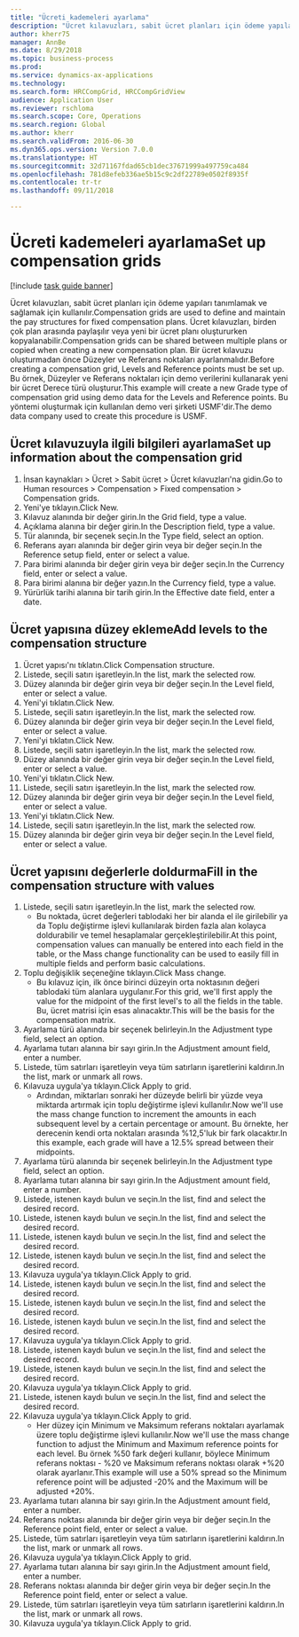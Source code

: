 ```yaml
--- 
title: "Ücreti kademeleri ayarlama"
description: "Ücret kılavuzları, sabit ücret planları için ödeme yapıları tanımlamak ve sağlamak için kullanılır."
author: kherr75
manager: AnnBe
ms.date: 8/29/2018
ms.topic: business-process
ms.prod: 
ms.service: dynamics-ax-applications
ms.technology: 
ms.search.form: HRCCompGrid, HRCCompGridView
audience: Application User
ms.reviewer: rschloma
ms.search.scope: Core, Operations
ms.search.region: Global
ms.author: kherr
ms.search.validFrom: 2016-06-30
ms.dyn365.ops.version: Version 7.0.0
ms.translationtype: HT
ms.sourcegitcommit: 32d71167fdad65cb1dec37671999a497759ca484
ms.openlocfilehash: 781d8efeb336ae5b15c9c2df22789e0502f8935f
ms.contentlocale: tr-tr
ms.lasthandoff: 09/11/2018

---
```

# <a name="set-up-compensation-grids"></a><span data-ttu-id="4bedd-103">Ücreti kademeleri ayarlama</span><span class="sxs-lookup"><span data-stu-id="4bedd-103">Set up compensation grids</span></span>

[!include [task guide banner](../../includes/task-guide-banner.md)]

<span data-ttu-id="4bedd-104">Ücret kılavuzları, sabit ücret planları için ödeme yapıları tanımlamak ve sağlamak için kullanılır.</span><span class="sxs-lookup"><span data-stu-id="4bedd-104">Compensation grids are used to define and maintain the pay structures for fixed compensation plans.</span></span> <span data-ttu-id="4bedd-105">Ücret kılavuzları, birden çok plan arasında paylaşılır veya yeni bir ücret planı oluştururken kopyalanabilir.</span><span class="sxs-lookup"><span data-stu-id="4bedd-105">Compensation grids can be shared between multiple plans or copied when creating a new compensation plan.</span></span>  <span data-ttu-id="4bedd-106">Bir ücret kılavuzu oluşturmadan önce Düzeyler ve Referans noktaları ayarlanmalıdır.</span><span class="sxs-lookup"><span data-stu-id="4bedd-106">Before creating a compensation grid, Levels and Reference points must be set up.</span></span> <span data-ttu-id="4bedd-107">Bu örnek, Düzeyler ve Referans noktaları için demo verilerini kullanarak yeni bir ücret Derece türü oluşturur.</span><span class="sxs-lookup"><span data-stu-id="4bedd-107">This example will create a new Grade type of compensation grid using demo data for the Levels and Reference points.</span></span> <span data-ttu-id="4bedd-108">Bu yöntemi oluşturmak için kullanılan demo veri şirketi USMF'dir.</span><span class="sxs-lookup"><span data-stu-id="4bedd-108">The demo data company used to create this procedure is USMF.</span></span>


## <a name="set-up-information-about-the-compensation-grid"></a><span data-ttu-id="4bedd-109">Ücret kılavuzuyla ilgili bilgileri ayarlama</span><span class="sxs-lookup"><span data-stu-id="4bedd-109">Set up information about the compensation grid</span></span>
1. <span data-ttu-id="4bedd-110">İnsan kaynakları > Ücret > Sabit ücret > Ücret kılavuzları'na gidin.</span><span class="sxs-lookup"><span data-stu-id="4bedd-110">Go to Human resources > Compensation > Fixed compensation > Compensation grids.</span></span>
2. <span data-ttu-id="4bedd-111">Yeni'ye tıklayın.</span><span class="sxs-lookup"><span data-stu-id="4bedd-111">Click New.</span></span>
3. <span data-ttu-id="4bedd-112">Kılavuz alanında bir değer girin.</span><span class="sxs-lookup"><span data-stu-id="4bedd-112">In the Grid field, type a value.</span></span>
4. <span data-ttu-id="4bedd-113">Açıklama alanına bir değer girin.</span><span class="sxs-lookup"><span data-stu-id="4bedd-113">In the Description field, type a value.</span></span>
5. <span data-ttu-id="4bedd-114">Tür alanında, bir seçenek seçin.</span><span class="sxs-lookup"><span data-stu-id="4bedd-114">In the Type field, select an option.</span></span>
6. <span data-ttu-id="4bedd-115">Referans ayarı alanında bir değer girin veya bir değer seçin.</span><span class="sxs-lookup"><span data-stu-id="4bedd-115">In the Reference setup field, enter or select a value.</span></span>
7. <span data-ttu-id="4bedd-116">Para birimi alanında bir değer girin veya bir değer seçin.</span><span class="sxs-lookup"><span data-stu-id="4bedd-116">In the Currency field, enter or select a value.</span></span>
8. <span data-ttu-id="4bedd-117">Para birimi alanına bir değer yazın.</span><span class="sxs-lookup"><span data-stu-id="4bedd-117">In the Currency field, type a value.</span></span>
9. <span data-ttu-id="4bedd-118">Yürürlük tarihi alanına bir tarih girin.</span><span class="sxs-lookup"><span data-stu-id="4bedd-118">In the Effective date field, enter a date.</span></span>

## <a name="add-levels-to-the-compensation-structure"></a><span data-ttu-id="4bedd-119">Ücret yapısına düzey ekleme</span><span class="sxs-lookup"><span data-stu-id="4bedd-119">Add levels to the compensation structure</span></span>
1. <span data-ttu-id="4bedd-120">Ücret yapısı'nı tıklatın.</span><span class="sxs-lookup"><span data-stu-id="4bedd-120">Click Compensation structure.</span></span>
2. <span data-ttu-id="4bedd-121">Listede, seçili satırı işaretleyin.</span><span class="sxs-lookup"><span data-stu-id="4bedd-121">In the list, mark the selected row.</span></span>
3. <span data-ttu-id="4bedd-122">Düzey alanında bir değer girin veya bir değer seçin.</span><span class="sxs-lookup"><span data-stu-id="4bedd-122">In the Level field, enter or select a value.</span></span>
4. <span data-ttu-id="4bedd-123">Yeni'yi tıklatın.</span><span class="sxs-lookup"><span data-stu-id="4bedd-123">Click New.</span></span>
5. <span data-ttu-id="4bedd-124">Listede, seçili satırı işaretleyin.</span><span class="sxs-lookup"><span data-stu-id="4bedd-124">In the list, mark the selected row.</span></span>
6. <span data-ttu-id="4bedd-125">Düzey alanında bir değer girin veya bir değer seçin.</span><span class="sxs-lookup"><span data-stu-id="4bedd-125">In the Level field, enter or select a value.</span></span>
7. <span data-ttu-id="4bedd-126">Yeni'yi tıklatın.</span><span class="sxs-lookup"><span data-stu-id="4bedd-126">Click New.</span></span>
8. <span data-ttu-id="4bedd-127">Listede, seçili satırı işaretleyin.</span><span class="sxs-lookup"><span data-stu-id="4bedd-127">In the list, mark the selected row.</span></span>
9. <span data-ttu-id="4bedd-128">Düzey alanında bir değer girin veya bir değer seçin.</span><span class="sxs-lookup"><span data-stu-id="4bedd-128">In the Level field, enter or select a value.</span></span>
10. <span data-ttu-id="4bedd-129">Yeni'yi tıklatın.</span><span class="sxs-lookup"><span data-stu-id="4bedd-129">Click New.</span></span>
11. <span data-ttu-id="4bedd-130">Listede, seçili satırı işaretleyin.</span><span class="sxs-lookup"><span data-stu-id="4bedd-130">In the list, mark the selected row.</span></span>
12. <span data-ttu-id="4bedd-131">Düzey alanında bir değer girin veya bir değer seçin.</span><span class="sxs-lookup"><span data-stu-id="4bedd-131">In the Level field, enter or select a value.</span></span>
13. <span data-ttu-id="4bedd-132">Yeni'yi tıklatın.</span><span class="sxs-lookup"><span data-stu-id="4bedd-132">Click New.</span></span>
14. <span data-ttu-id="4bedd-133">Listede, seçili satırı işaretleyin.</span><span class="sxs-lookup"><span data-stu-id="4bedd-133">In the list, mark the selected row.</span></span>
15. <span data-ttu-id="4bedd-134">Düzey alanında bir değer girin veya bir değer seçin.</span><span class="sxs-lookup"><span data-stu-id="4bedd-134">In the Level field, enter or select a value.</span></span>

## <a name="fill-in-the-compensation-structure-with-values"></a><span data-ttu-id="4bedd-135">Ücret yapısını değerlerle doldurma</span><span class="sxs-lookup"><span data-stu-id="4bedd-135">Fill in the compensation structure with values</span></span>
1. <span data-ttu-id="4bedd-136">Listede, seçili satırı işaretleyin.</span><span class="sxs-lookup"><span data-stu-id="4bedd-136">In the list, mark the selected row.</span></span>
    * <span data-ttu-id="4bedd-137">Bu noktada, ücret değerleri tablodaki her bir alanda el ile girilebilir ya da Toplu değiştirme işlevi kullanılarak birden fazla alan kolayca doldurabilir ve temel hesaplamalar gerçekleştirilebilir.</span><span class="sxs-lookup"><span data-stu-id="4bedd-137">At this point, compensation values can manually be entered into each field in the table, or the Mass change functionality can be used to easily fill in multiple fields and perform basic calculations.</span></span>  
2. <span data-ttu-id="4bedd-138">Toplu değişiklik seçeneğine tıklayın.</span><span class="sxs-lookup"><span data-stu-id="4bedd-138">Click Mass change.</span></span>
    * <span data-ttu-id="4bedd-139">Bu kılavuz için, ilk önce birinci düzeyin orta noktasının değeri tablodaki tüm alanlara uygulanır.</span><span class="sxs-lookup"><span data-stu-id="4bedd-139">For this grid, we'll first apply the value for the midpoint of the first level's to all the fields in the table.</span></span> <span data-ttu-id="4bedd-140">Bu, ücret matrisi için esas alınacaktır.</span><span class="sxs-lookup"><span data-stu-id="4bedd-140">This will be the basis for the compensation matrix.</span></span>  
3. <span data-ttu-id="4bedd-141">Ayarlama türü alanında bir seçenek belirleyin.</span><span class="sxs-lookup"><span data-stu-id="4bedd-141">In the Adjustment type field, select an option.</span></span>
4. <span data-ttu-id="4bedd-142">Ayarlama tutarı alanına bir sayı girin.</span><span class="sxs-lookup"><span data-stu-id="4bedd-142">In the Adjustment amount field, enter a number.</span></span>
5. <span data-ttu-id="4bedd-143">Listede, tüm satırları işaretleyin veya tüm satırların işaretlerini kaldırın.</span><span class="sxs-lookup"><span data-stu-id="4bedd-143">In the list, mark or unmark all rows.</span></span>
6. <span data-ttu-id="4bedd-144">Kılavuza uygula'ya tıklayın.</span><span class="sxs-lookup"><span data-stu-id="4bedd-144">Click Apply to grid.</span></span>
    * <span data-ttu-id="4bedd-145">Ardından, miktarları sonraki her düzeyde belirli bir yüzde veya miktarda artırmak için toplu değiştirme işlevi kullanılır.</span><span class="sxs-lookup"><span data-stu-id="4bedd-145">Now we'll use the mass change function to increment the amounts in each subsequent level by a certain percentage or amount.</span></span> <span data-ttu-id="4bedd-146">Bu örnekte, her derecenin kendi orta noktaları arasında %12,5'luk bir fark olacaktır.</span><span class="sxs-lookup"><span data-stu-id="4bedd-146">In this example, each grade will have a 12.5% spread between their midpoints.</span></span>  
7. <span data-ttu-id="4bedd-147">Ayarlama türü alanında bir seçenek belirleyin.</span><span class="sxs-lookup"><span data-stu-id="4bedd-147">In the Adjustment type field, select an option.</span></span>
8. <span data-ttu-id="4bedd-148">Ayarlama tutarı alanına bir sayı girin.</span><span class="sxs-lookup"><span data-stu-id="4bedd-148">In the Adjustment amount field, enter a number.</span></span>
9. <span data-ttu-id="4bedd-149">Listede, istenen kaydı bulun ve seçin.</span><span class="sxs-lookup"><span data-stu-id="4bedd-149">In the list, find and select the desired record.</span></span>
10. <span data-ttu-id="4bedd-150">Listede, istenen kaydı bulun ve seçin.</span><span class="sxs-lookup"><span data-stu-id="4bedd-150">In the list, find and select the desired record.</span></span>
11. <span data-ttu-id="4bedd-151">Listede, istenen kaydı bulun ve seçin.</span><span class="sxs-lookup"><span data-stu-id="4bedd-151">In the list, find and select the desired record.</span></span>
12. <span data-ttu-id="4bedd-152">Listede, istenen kaydı bulun ve seçin.</span><span class="sxs-lookup"><span data-stu-id="4bedd-152">In the list, find and select the desired record.</span></span>
13. <span data-ttu-id="4bedd-153">Kılavuza uygula'ya tıklayın.</span><span class="sxs-lookup"><span data-stu-id="4bedd-153">Click Apply to grid.</span></span>
14. <span data-ttu-id="4bedd-154">Listede, istenen kaydı bulun ve seçin.</span><span class="sxs-lookup"><span data-stu-id="4bedd-154">In the list, find and select the desired record.</span></span>
15. <span data-ttu-id="4bedd-155">Listede, istenen kaydı bulun ve seçin.</span><span class="sxs-lookup"><span data-stu-id="4bedd-155">In the list, find and select the desired record.</span></span>
16. <span data-ttu-id="4bedd-156">Listede, istenen kaydı bulun ve seçin.</span><span class="sxs-lookup"><span data-stu-id="4bedd-156">In the list, find and select the desired record.</span></span>
17. <span data-ttu-id="4bedd-157">Kılavuza uygula'ya tıklayın.</span><span class="sxs-lookup"><span data-stu-id="4bedd-157">Click Apply to grid.</span></span>
18. <span data-ttu-id="4bedd-158">Listede, istenen kaydı bulun ve seçin.</span><span class="sxs-lookup"><span data-stu-id="4bedd-158">In the list, find and select the desired record.</span></span>
19. <span data-ttu-id="4bedd-159">Listede, istenen kaydı bulun ve seçin.</span><span class="sxs-lookup"><span data-stu-id="4bedd-159">In the list, find and select the desired record.</span></span>
20. <span data-ttu-id="4bedd-160">Kılavuza uygula'ya tıklayın.</span><span class="sxs-lookup"><span data-stu-id="4bedd-160">Click Apply to grid.</span></span>
21. <span data-ttu-id="4bedd-161">Listede, istenen kaydı bulun ve seçin.</span><span class="sxs-lookup"><span data-stu-id="4bedd-161">In the list, find and select the desired record.</span></span>
22. <span data-ttu-id="4bedd-162">Kılavuza uygula'ya tıklayın.</span><span class="sxs-lookup"><span data-stu-id="4bedd-162">Click Apply to grid.</span></span>
    * <span data-ttu-id="4bedd-163">Her düzey için Minimum ve Maksimum referans noktaları ayarlamak üzere toplu değiştirme işlevi kullanılır.</span><span class="sxs-lookup"><span data-stu-id="4bedd-163">Now we'll use the mass change function to adjust the Minimum and Maximum reference points for each level.</span></span> <span data-ttu-id="4bedd-164">Bu örnek %50 fark değeri kullanır, böylece Minimum referans noktası - %20 ve Maksimum referans noktası olarak +%20 olarak ayarlanır.</span><span class="sxs-lookup"><span data-stu-id="4bedd-164">This example will use a 50% spread so the Minimum reference point will be adjusted -20% and the Maximum will be adjusted +20%.</span></span>  
23. <span data-ttu-id="4bedd-165">Ayarlama tutarı alanına bir sayı girin.</span><span class="sxs-lookup"><span data-stu-id="4bedd-165">In the Adjustment amount field, enter a number.</span></span>
24. <span data-ttu-id="4bedd-166">Referans noktası alanında bir değer girin veya bir değer seçin.</span><span class="sxs-lookup"><span data-stu-id="4bedd-166">In the Reference point field, enter or select a value.</span></span>
25. <span data-ttu-id="4bedd-167">Listede, tüm satırları işaretleyin veya tüm satırların işaretlerini kaldırın.</span><span class="sxs-lookup"><span data-stu-id="4bedd-167">In the list, mark or unmark all rows.</span></span>
26. <span data-ttu-id="4bedd-168">Kılavuza uygula'ya tıklayın.</span><span class="sxs-lookup"><span data-stu-id="4bedd-168">Click Apply to grid.</span></span>
27. <span data-ttu-id="4bedd-169">Ayarlama tutarı alanına bir sayı girin.</span><span class="sxs-lookup"><span data-stu-id="4bedd-169">In the Adjustment amount field, enter a number.</span></span>
28. <span data-ttu-id="4bedd-170">Referans noktası alanında bir değer girin veya bir değer seçin.</span><span class="sxs-lookup"><span data-stu-id="4bedd-170">In the Reference point field, enter or select a value.</span></span>
29. <span data-ttu-id="4bedd-171">Listede, tüm satırları işaretleyin veya tüm satırların işaretlerini kaldırın.</span><span class="sxs-lookup"><span data-stu-id="4bedd-171">In the list, mark or unmark all rows.</span></span>
30. <span data-ttu-id="4bedd-172">Kılavuza uygula'ya tıklayın.</span><span class="sxs-lookup"><span data-stu-id="4bedd-172">Click Apply to grid.</span></span>


